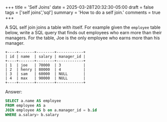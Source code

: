 +++
title = 'Self Joins'
date = 2025-03-28T20:32:30-05:00
draft = false
tags = ['self joins','sql']
summary = 'How to do a self join.'
comments = true
+++

A SQL self join joins a table with itself.
For example given the `employee` table below, write a SQL query that finds
out employees who earn more than their managers.
For the table, Joe is the only employee who earns more than his manager.

```
+----+-------+--------+------------+
| id | name  | salary | manager_id |
+----+-------+--------+------------+
| 1  | joe   | 70000  | 3          |
| 2  | henry | 80000  | 4          |
| 3  | sam   | 60000  | NULL       |
| 4  | max   | 90000  | NULL       |
+----+-------+--------+------------+
```

Answer:

```sql
SELECT a.name AS employee
FROM employee AS a
JOIN employee AS b on a.manager_id = b.id
WHERE a.salary> b.salary
```

